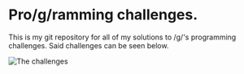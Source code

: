 # Pro/g/ramming challenges.

This is my git repository for all of my solutions to /g/'s programming challenges. Said challenges can be seen below.

![The challenges](https://i.imgur.com/FjhA208.png)
